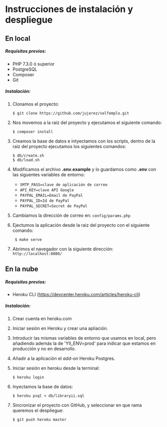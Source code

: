 # Instrucciones de instalación y despliegue

## En local

##### Requisitos previos:
* PHP 7.3.0 ó superior
* PostgreSQL
* Composer
* Git

##### Instalación:
1. Clonamos el proyecto:
   ~~~shell
   $ git clone https://github.com/jujerez/selfemplo.git
   ~~~ 
2. Nos movemos a la raiz del proyecto y ejecutamos el siguiente comando:
    ~~~shell
    $ composer install
    ~~~

3. Creamos la base de datos e intyectamos con los scripts, dentro de la raiz del proyecto ejecutamos los siguientes comandos:

    ```
    $ db/create.sh
    $ db/load.sh
    ```
4. Modificamos el archivo **.env.example** y lo guardamos como **.env** con las siguentes variables de entorno:
    * `SMTP_PASS=clave de aplicación de correo`
    * `API_KEY=clave API Google`
    * `PAYPAL_EMAIL=Email de PayPal`    
    * `PAYPAL_ID=Id de PayPal`
    * `PAYPAL_SECRET=Secret de PayPal`
5. Cambiamos la dirección de correo en:
`config/params.php`

5. Ejectumos la aplicación desde la raiz del proyecto con el siguiente comando:

    ~~~shell
     $ make serve
    ~~~
6. Abrimos el navegador con la siguiente dirección:
`http://localhost:8080/`



## En la nube

##### Requisitos previos:

* Heroku CLI (https://devcenter.heroku.com/articles/heroku-cli)

##### Instalación:

1. Crear cuenta en heroku.com

2. Iniciar sesión en Heroku y crear una apliación.

3. Introducir las mismas variables de entorno que usamos en local, pero añadiendo además la de 'YII_ENV=prod' para indicar que estamos en producción y no en desarrollo.

4. Añadir a la aplicación el *add-on* Heroku Postgres.

5. Iniciar sesión en heroku desde la terminal:

    ~~~shell
    $ heroku login
    ~~~

6. Inyectamos la base de datos:

    ~~~shell
    $ heroku psql < db/libraryii.sql
    ~~~

7. Sincronizar el proyecto con GitHub, y seleccionar en que rama queremos el despliegue:

    ~~~shell
    $ git push heroku master
    ~~~

